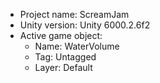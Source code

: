 <!-- UNITY CODE ASSIST INSTRUCTIONS START -->
- Project name: ScreamJam
- Unity version: Unity 6000.2.6f2
- Active game object:
  - Name: WaterVolume
  - Tag: Untagged
  - Layer: Default
<!-- UNITY CODE ASSIST INSTRUCTIONS END -->